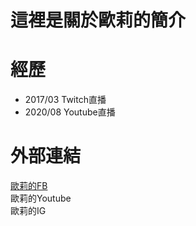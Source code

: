 這裡是關於歐莉的簡介
===
經歷
===
* 2017/03 Twitch直播  
* 2020/08 Youtube直播  

外部連結
===
[歐莉的FB](https://www.facebook.com/MissOliviaBaby "歐莉的FB")  
<a herf=(https://www.youtube.com/c/%E6%AD%90%E8%8E%89%C3%98Z)>歐莉的Youtube</a>  
<a herf=(https://www.instagram.com/oliviababy.411)>歐莉的IG</a>  